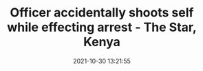 ---
"title": "Officer accidentally shoots self while effecting arrest - The Star, Kenya"
"date": "2021-10-30 13:21:55"
"feed_name": "GOOGLENEWSINDUSTRIAL"
"feed_website": "https://news.google.com/search?q=industrial%2Bincident&hl=en-US&gl=US&ceid=US:en"
"feed_rss": "https://news.google.com/rss/search?q=industrial%2Bincident&hl=en-US&gl=US&ceid=US:en"
"link": "https://www.the-star.co.ke/news/2021-10-30-officer-accidentally-shoots-self-while-effecting-arrest/"
"source": "{'href': 'https://www.the-star.co.ke', 'title': 'The Star, Kenya'}"
"file": "_posts/2021-1-1-ef6ca61f64b980ce40e402fe748acc144f5a5c47.md"
"accident": "0"
"drilling": "0"
"dead": "0"
"injured": "0"
"arrested": "0"
"place": "unknown place"
"where": "unknown site"
"causes": "unknown"
"place_uri": "unknown place"
---